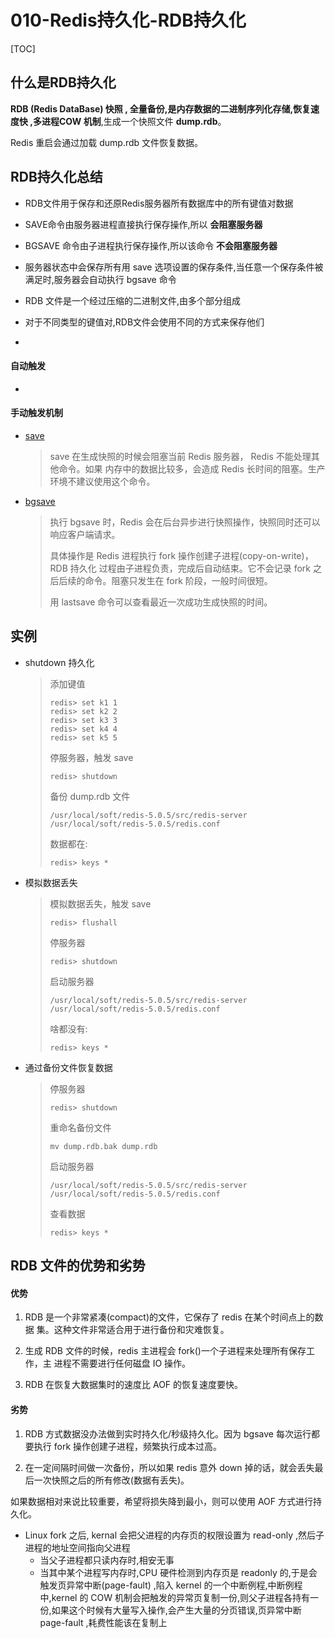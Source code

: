 # 010-Redis持久化-RDB持久化

[TOC]

## 什么是RDB持久化

**RDB (Redis DataBase) 快照 , 全量备份,是内存数据的二进制序列化存储,恢复速度快 ,多进程COW 机制**,生成一个快照文件 **dump.rdb**。

Redis 重启会通过加载 dump.rdb 文件恢复数据。

## RDB持久化总结

- RDB文件用于保存和还原Redis服务器所有数据库中的所有键值对数据
- SAVE命令由服务器进程直接执行保存操作,所以 **会阻塞服务器**
- BGSAVE 命令由子进程执行保存操作,所以该命令 **不会阻塞服务器**
- 服务器状态中会保存所有用 save 选项设置的保存条件,当任意一个保存条件被满足时,服务器会自动执行 bgsave 命令
- RDB 文件是一个经过压缩的二进制文件,由多个部分组成
- 对于不同类型的键值对,RDB文件会使用不同的方式来保存他们

- 

#### 自动触发

- 


#### 手动触发机制

- [save](01-save.md) 

  > save 在生成快照的时候会阻塞当前 Redis 服务器， Redis 不能处理其他命令。如果 内存中的数据比较多，会造成 Redis 长时间的阻塞。生产环境不建议使用这个命令。

- [bgsave](02-bgsave.md) 

  > 执行 bgsave 时，Redis 会在后台异步进行快照操作，快照同时还可以响应客户端请求。
  >
  > 具体操作是 Redis 进程执行 fork 操作创建子进程(copy-on-write)，RDB 持久化 过程由子进程负责，完成后自动结束。它不会记录 fork 之后后续的命令。阻塞只发生在 fork 阶段，一般时间很短。
  >
  > 用 lastsave 命令可以查看最近一次成功生成快照的时间。

## 实例

- shutdown 持久化

  > 添加键值
  >
  > ```
  > redis> set k1 1 
  > redis> set k2 2 
  > redis> set k3 3 
  > redis> set k4 4 
  > redis> set k5 5
  > ```
  >
  > 停服务器，触发 save
  >
  > ```
  > redis> shutdown
  > ```
  >
  > 备份 dump.rdb 文件
  >
  > ```
  > /usr/local/soft/redis-5.0.5/src/redis-server /usr/local/soft/redis-5.0.5/redis.conf
  > ```
  >
  > 数据都在:
  >
  > ```
  > redis> keys *
  > ```

- 模拟数据丢失

  > 模拟数据丢失，触发 save
  >
  > ```
  > redis> flushall
  > ```
  >
  > 停服务器
  >
  > ```
  > redis> shutdown
  > ```
  >
  > 启动服务器
  >
  > ```
  > /usr/local/soft/redis-5.0.5/src/redis-server /usr/local/soft/redis-5.0.5/redis.conf
  > ```
  >
  > 啥都没有:
  >
  > ```
  > redis> keys *
  > ```

- 通过备份文件恢复数据

  > 停服务器
  >
  > ```
  > redis> shutdown
  > ```
  >
  > 重命名备份文件
  >
  > ```
  > mv dump.rdb.bak dump.rdb
  > ```
  >
  > 启动服务器
  >
  > ```
  > /usr/local/soft/redis-5.0.5/src/redis-server /usr/local/soft/redis-5.0.5/redis.conf
  > ```
  >
  > 查看数据
  >
  > ```
  > redis> keys *
  > ```

## RDB 文件的优势和劣势

#### 优势

1. RDB 是一个非常紧凑(compact)的文件，它保存了 redis 在某个时间点上的数据
   集。这种文件非常适合用于进行备份和灾难恢复。

2. 生成 RDB 文件的时候，redis 主进程会 fork()一个子进程来处理所有保存工作，主
   进程不需要进行任何磁盘 IO 操作。

3. RDB 在恢复大数据集时的速度比 AOF 的恢复速度要快。

#### 劣势

1. RDB 方式数据没办法做到实时持久化/秒级持久化。因为 bgsave 每次运行都要执行 fork 操作创建子进程，频繁执行成本过高。 

2. 在一定间隔时间做一次备份，所以如果 redis 意外 down 掉的话，就会丢失最后一次快照之后的所有修改(数据有丢失)。

如果数据相对来说比较重要，希望将损失降到最小，则可以使用 AOF 方式进行持久化。

- Linux fork 之后, kernal 会把父进程的内存页的权限设置为 read-only ,然后子进程的地址空间指向父进程
  - 当父子进程都只读内存时,相安无事
  - 当其中某个进程写内存时,CPU 硬件检测到内存页是 readonly 的,于是会触发页异常中断(page-fault) ,陷入 kernel 的一个中断例程,中断例程中,kernel 的 COW 机制会把触发的异常页复制一份,则父子进程各持有一份,如果这个时候有大量写入操作,会产生大量的分页错误,页异常中断 page-fault ,耗费性能该在复制上

